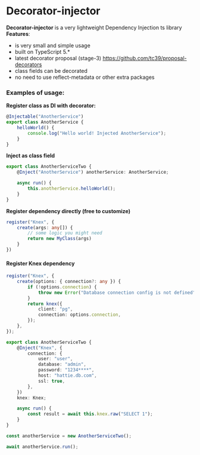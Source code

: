 # Decorator-injector
**Decorator-injector** is a very lightweight Dependency Injection ts library\
**Features**:
- is very small and simple usage
- built on TypeScript 5.*
- latest decorator proposal (stage-3) https://github.com/tc39/proposal-decorators 
- class fields can be decorated
- no need to use reflect-metadata or other extra packages

### Examples of usage:
**Register class as DI with decorator:**
```typescript
@Injectable("AnotherService")
export class AnotherService {
    helloWorld() {
        console.log("Hello world! Injected AnotherService");
    }
}
```
**Inject as class field**
```typescript
export class AnotherServiceTwo {
    @Inject("AnotherService") anotherService: AnotherService;

    async run() {
        this.anotherService.helloWorld();
    }
}
```
**Register dependency directly (free to customize)**
```typescript
register("Knex", {
    create(args: any[]) {
        // some logic you might need
        return new MyClass(args)
    }
})
```

#### Register Knex dependency
```typescript
register("Knex", {
    create(options: { connection?: any }) {
        if (!options.connection) {
            throw new Error("Database connection config is not defined");
        }
        return knex({
            client: "pg",
            connection: options.connection,
        });
    },
});

export class AnotherServiceTwo {
    @Inject("Knex", {
        connection: {
            user: "user",
            database: "admin",
            password: "1234****",
            host: "hattie.db.com",
            ssl: true,
        },
    })
    knex: Knex;

    async run() {
        const result = await this.knex.raw("SELECT 1");
    }
}

const anotherService = new AnotherServiceTwo();

await anotherService.run();

```

